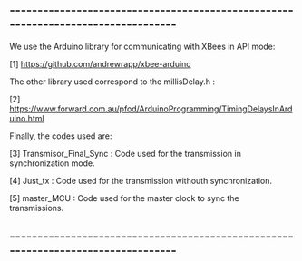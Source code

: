 ## --------------------------------------------------------------------------------- ##

We use the Arduino library for communicating with XBees in API mode:

[1] https://github.com/andrewrapp/xbee-arduino

The other library used correspond to the millisDelay.h :

[2] https://www.forward.com.au/pfod/ArduinoProgramming/TimingDelaysInArduino.html

Finally, the codes used are:

[3] Transmisor_Final_Sync : Code used for the transmission in synchronization mode.

[4] Just_tx : Code used for the transmission withouth synchronization.

[5] master_MCU : Code used for the master clock to sync the transmissions.

## --------------------------------------------------------------------------------- ##
